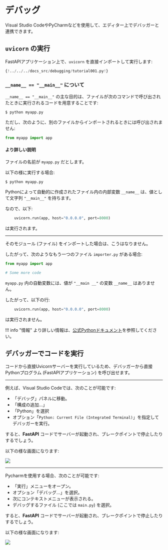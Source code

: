 # デバッグ

Visual Studio CodeやPyCharmなどを使用して、エディター上でデバッガーと連携できます。

## `uvicorn` の実行

FastAPIアプリケーション上で、`uvicorn` を直接インポートして実行します:

```Python hl_lines="1  15"
{!../../../docs_src/debugging/tutorial001.py!}
```

### `__name__ == "__main__"` について

`__name__ == "__main__"` の主な目的は、ファイルが次のコマンドで呼び出されたときに実行されるコードを用意することです:

<div class="termy">

```console
$ python myapp.py
```

</div>

ただし、次のように、別のファイルからインポートされるときには呼び出されません:

```Python
from myapp import app
```

#### より詳しい説明

ファイルの名前が `myapp.py` だとします。

以下の様に実行する場合:

<div class="termy">

```console
$ python myapp.py
```

</div>

Pythonによって自動的に作成されたファイル内の内部変数 `__name__` は、値として文字列 `"__main__"` を持ちます。

なので、以下:

```Python
    uvicorn.run(app, host="0.0.0.0", port=8000)
```

は実行されます。

---

そのモジュール (ファイル) をインポートした場合は、こうはなりません。

したがって、次のようなもう一つのファイル `importer.py` がある場合:

```Python
from myapp import app

# Some more code
```

`myapp.py` 内の自動変数には、値が `"__main __"` の変数 `__name__` はありません。

したがって、以下の行:

```Python
    uvicorn.run(app, host="0.0.0.0", port=8000)
```

は実行されません。

!!! info "情報"
    より詳しい情報は、<a href="https://docs.python.org/3/library/__main__.html" class="external-link" target="_blank">公式Pythonドキュメント</a>を参照してください。

## デバッガーでコードを実行

コードから直接Uvicornサーバーを実行しているため、デバッガーから直接Pythonプログラム (FastAPIアプリケーション) を呼び出せます。

---

例えば、Visual Studio Codeでは、次のことが可能です:

* 「デバッグ」パネルに移動。
* 「構成の追加...」
* 「Python」を選択
* オプション「`Python: Current File (Integrated Terminal)`」を指定してデバッガーを実行。

すると、**FastAPI** コードでサーバーが起動され、ブレークポイントで停止したりするでしょう。

以下の様な画面になります:

<img src="/img/tutorial/debugging/image01.png">

---

Pycharmを使用する場合、次のことが可能です:

* 「実行」メニューをオープン。
* オプション「デバッグ...」を選択。
* 次にコンテキストメニューが表示される。
* デバッグするファイル (ここでは `main.py`) を選択。

すると、**FastAPI** コードでサーバーが起動され、ブレークポイントで停止したりするでしょう。

以下の様な画面になります:

<img src="/img/tutorial/debugging/image02.png">
